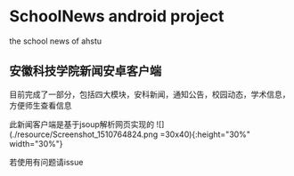 # SchoolNews android project
the school news of ahstu

安徽科技学院新闻安卓客户端
---
目前完成了一部分，包括四大模块，安科新闻，通知公告，校园动态，学术信息，方便师生查看信息

此新闻客户端是基于jsoup解析网页实现的
![](./resource/Screenshot_1510764824.png =30x40){:height="30%" width="30%"}

若使用有问题请issue